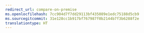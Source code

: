 ```yaml
---
redirect_url: compare-on-premise
ms.openlocfilehash: 7cc904d7f7dd29113bf435089e1edc75188d5cb9
ms.sourcegitcommit: 31e128cc1b917bf767987f0b2144b7f3b6288f2e
translationtype: HT
---
```

